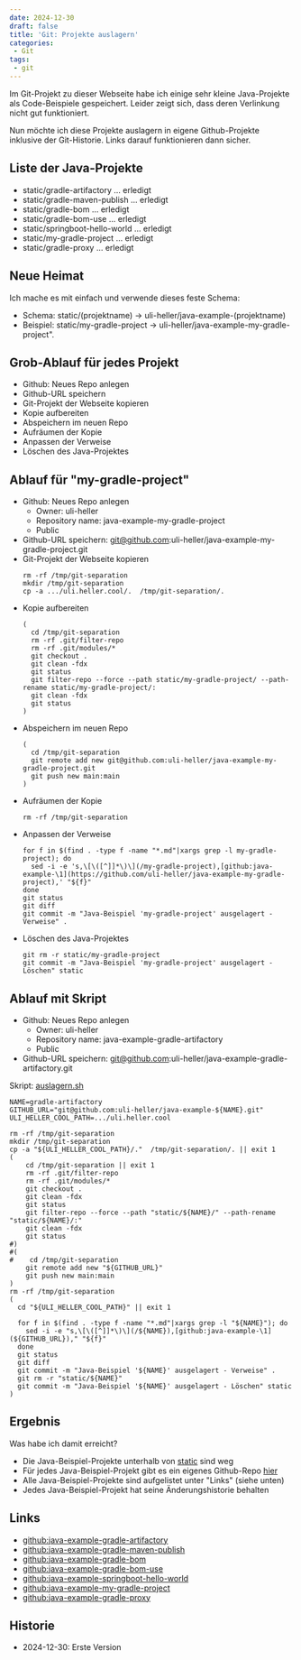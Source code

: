 ```yaml
---
date: 2024-12-30
draft: false
title: 'Git: Projekte auslagern'
categories:
 - Git
tags:
 - git
---
```


<!--Git: Projekte auslagern-->
<!--=======================-->

Im Git-Projekt zu dieser Webseite habe
ich einige sehr kleine Java-Projekte
als Code-Beispiele gespeichert. Leider
zeigt sich, dass deren Verlinkung nicht gut funktioniert.

Nun möchte ich diese Projekte auslagern in eigene
Github-Projekte inklusive der Git-Historie.
Links darauf funktionieren dann sicher.

<!--more-->

Liste der Java-Projekte
-----------------------

- static/gradle-artifactory ... erledigt
- static/gradle-maven-publish ... erledigt
- static/gradle-bom ... erledigt
- static/gradle-bom-use ... erledigt
- static/springboot-hello-world ... erledigt
- static/my-gradle-project ... erledigt
- static/gradle-proxy ... erledigt

Neue Heimat
-----------

Ich mache es mit einfach und verwende dieses feste Schema:

- Schema: static/(projektname) -> uli-heller/java-example-(projektname)
- Beispiel: static/my-gradle-project -> uli-heller/java-example-my-gradle-project".

Grob-Ablauf für jedes Projekt
-----------------------------

- Github: Neues Repo anlegen
- Github-URL speichern
- Git-Projekt der Webseite kopieren
- Kopie aufbereiten
- Abspeichern im neuen Repo
- Aufräumen der Kopie
- Anpassen der Verweise
- Löschen des Java-Projektes

Ablauf für "my-gradle-project"
------------------------------

- Github: Neues Repo anlegen
  - Owner: uli-heller
  - Repository name: java-example-my-gradle-project
  - Public
- Github-URL speichern: git@github.com:uli-heller/java-example-my-gradle-project.git
- Git-Projekt der Webseite kopieren
  ```
  rm -rf /tmp/git-separation
  mkdir /tmp/git-separation
  cp -a .../uli.heller.cool/.  /tmp/git-separation/.
  ```
- Kopie aufbereiten
  ```
  (
    cd /tmp/git-separation
    rm -rf .git/filter-repo
    rm -rf .git/modules/*
    git checkout .
    git clean -fdx
    git status
    git filter-repo --force --path static/my-gradle-project/ --path-rename static/my-gradle-project/:
    git clean -fdx
    git status
  )
  ```
- Abspeichern im neuen Repo
  ```
  (
    cd /tmp/git-separation
    git remote add new git@github.com:uli-heller/java-example-my-gradle-project.git
    git push new main:main
  )
  ```
- Aufräumen der Kopie
  ```
  rm -rf /tmp/git-separation
  ```
- Anpassen der Verweise
  ```
  for f in $(find . -type f -name "*.md"|xargs grep -l my-gradle-project); do
    sed -i -e 's,\[\([^]]*\)\](/my-gradle-project),[github:java-example-\1](https://github.com/uli-heller/java-example-my-gradle-project),' "${f}"
  done
  git status
  git diff
  git commit -m "Java-Beispiel 'my-gradle-project' ausgelagert - Verweise" .
  ```
- Löschen des Java-Projektes
  ```
  git rm -r static/my-gradle-project
  git commit -m "Java-Beispiel 'my-gradle-project' ausgelagert - Löschen" static
  ```

Ablauf mit Skript
-----------------

- Github: Neues Repo anlegen
  - Owner: uli-heller
  - Repository name: java-example-gradle-artifactory
  - Public
- Github-URL speichern: git@github.com:uli-heller/java-example-gradle-artifactory.git

Skript: [auslagern.sh](auslagern.sh)

```
NAME=gradle-artifactory
GITHUB_URL="git@github.com:uli-heller/java-example-${NAME}.git"
ULI_HELLER_COOL_PATH=.../uli.heller.cool

rm -rf /tmp/git-separation
mkdir /tmp/git-separation
cp -a "${ULI_HELLER_COOL_PATH}/."  /tmp/git-separation/. || exit 1
(
    cd /tmp/git-separation || exit 1
    rm -rf .git/filter-repo
    rm -rf .git/modules/*
    git checkout .
    git clean -fdx
    git status
    git filter-repo --force --path "static/${NAME}/" --path-rename "static/${NAME}/:"
    git clean -fdx
    git status
#)
#(
#    cd /tmp/git-separation
    git remote add new "${GITHUB_URL}"
    git push new main:main
)
rm -rf /tmp/git-separation
(
  cd "${ULI_HELLER_COOL_PATH}" || exit 1

  for f in $(find . -type f -name "*.md"|xargs grep -l "${NAME}"); do
    sed -i -e "s,\[\([^]]*\)\](/${NAME}),[github:java-example-\1](${GITHUB_URL})," "${f}"
  done
  git status
  git diff
  git commit -m "Java-Beispiel '${NAME}' ausgelagert - Verweise" .
  git rm -r "static/${NAME}"
  git commit -m "Java-Beispiel '${NAME}' ausgelagert - Löschen" static
)
```

Ergebnis
--------

Was habe ich damit erreicht?

- Die Java-Beispiel-Projekte unterhalb von [static](https://github.com/uli-heller/uli.heller.cool/tree/main/static) sind weg
- Für jedes Java-Beispiel-Projekt gibt es ein eigenes Github-Repo [hier](https://github.com/uli-heller)
- Alle Java-Beispiel-Projekte sind aufgelistet unter "Links" (siehe unten)
- Jedes Java-Beispiel-Projekt hat seine Änderungshistorie behalten

Links
-----

- [github:java-example-gradle-artifactory](https://github.com/uli.heller/java-example-gradle-artifactory)
- [github:java-example-gradle-maven-publish](https://github.com/uli.heller/java-example-gradle-maven-publish)
- [github:java-example-gradle-bom](https://github.com/uli.heller/java-example-gradle-bom)
- [github:java-example-gradle-bom-use](https://github.com/uli.heller/java-example-gradle-bom-use)
- [github:java-example-springboot-hello-world](https://github.com/uli.heller/java-example-springboot-hello-world)
- [github:java-example-my-gradle-project](https://github.com/uli.heller/java-example-my-gradle-project)
- [github:java-example-gradle-proxy](https://github.com/uli.heller/java-example-gradle-proxy)

Historie
--------

- 2024-12-30: Erste Version
